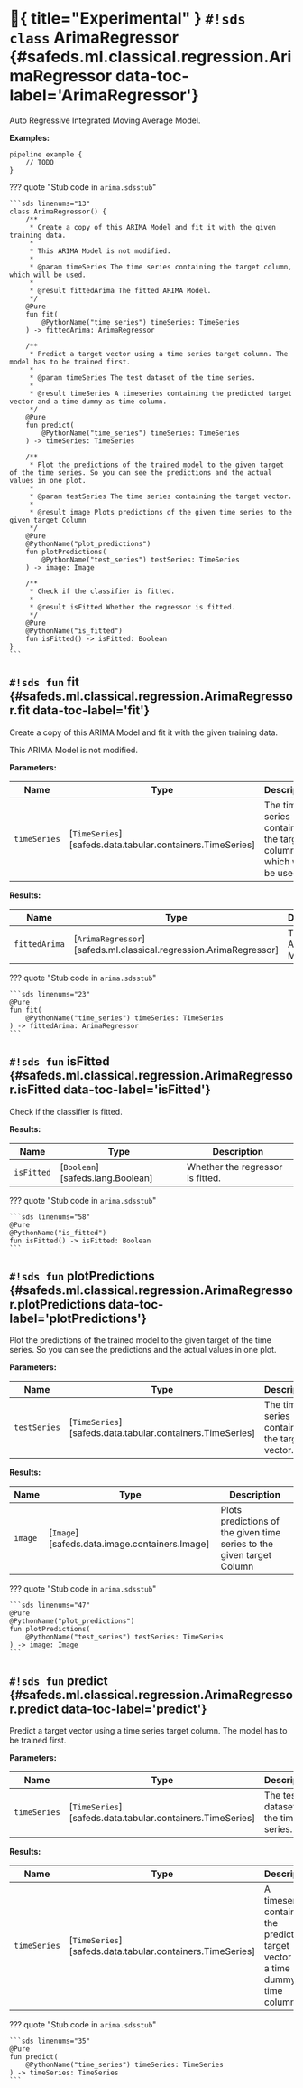 # :test_tube:{ title="Experimental" } `#!sds class` ArimaRegressor {#safeds.ml.classical.regression.ArimaRegressor data-toc-label='ArimaRegressor'}

Auto Regressive Integrated Moving Average Model.

**Examples:**

```sds
pipeline example {
    // TODO
}
```

??? quote "Stub code in `arima.sdsstub`"

    ```sds linenums="13"
    class ArimaRegressor() {
        /**
         * Create a copy of this ARIMA Model and fit it with the given training data.
         *
         * This ARIMA Model is not modified.
         *
         * @param timeSeries The time series containing the target column, which will be used.
         *
         * @result fittedArima The fitted ARIMA Model.
         */
        @Pure
        fun fit(
            @PythonName("time_series") timeSeries: TimeSeries
        ) -> fittedArima: ArimaRegressor

        /**
         * Predict a target vector using a time series target column. The model has to be trained first.
         *
         * @param timeSeries The test dataset of the time series.
         *
         * @result timeSeries A timeseries containing the predicted target vector and a time dummy as time column.
         */
        @Pure
        fun predict(
            @PythonName("time_series") timeSeries: TimeSeries
        ) -> timeSeries: TimeSeries

        /**
         * Plot the predictions of the trained model to the given target of the time series. So you can see the predictions and the actual values in one plot.
         *
         * @param testSeries The time series containing the target vector.
         *
         * @result image Plots predictions of the given time series to the given target Column
         */
        @Pure
        @PythonName("plot_predictions")
        fun plotPredictions(
            @PythonName("test_series") testSeries: TimeSeries
        ) -> image: Image

        /**
         * Check if the classifier is fitted.
         *
         * @result isFitted Whether the regressor is fitted.
         */
        @Pure
        @PythonName("is_fitted")
        fun isFitted() -> isFitted: Boolean
    }
    ```

## `#!sds fun` fit {#safeds.ml.classical.regression.ArimaRegressor.fit data-toc-label='fit'}

Create a copy of this ARIMA Model and fit it with the given training data.

This ARIMA Model is not modified.

**Parameters:**

| Name | Type | Description | Default |
|------|------|-------------|---------|
| `timeSeries` | [`TimeSeries`][safeds.data.tabular.containers.TimeSeries] | The time series containing the target column, which will be used. | - |

**Results:**

| Name | Type | Description |
|------|------|-------------|
| `fittedArima` | [`ArimaRegressor`][safeds.ml.classical.regression.ArimaRegressor] | The fitted ARIMA Model. |

??? quote "Stub code in `arima.sdsstub`"

    ```sds linenums="23"
    @Pure
    fun fit(
        @PythonName("time_series") timeSeries: TimeSeries
    ) -> fittedArima: ArimaRegressor
    ```

## `#!sds fun` isFitted {#safeds.ml.classical.regression.ArimaRegressor.isFitted data-toc-label='isFitted'}

Check if the classifier is fitted.

**Results:**

| Name | Type | Description |
|------|------|-------------|
| `isFitted` | [`Boolean`][safeds.lang.Boolean] | Whether the regressor is fitted. |

??? quote "Stub code in `arima.sdsstub`"

    ```sds linenums="58"
    @Pure
    @PythonName("is_fitted")
    fun isFitted() -> isFitted: Boolean
    ```

## `#!sds fun` plotPredictions {#safeds.ml.classical.regression.ArimaRegressor.plotPredictions data-toc-label='plotPredictions'}

Plot the predictions of the trained model to the given target of the time series. So you can see the predictions and the actual values in one plot.

**Parameters:**

| Name | Type | Description | Default |
|------|------|-------------|---------|
| `testSeries` | [`TimeSeries`][safeds.data.tabular.containers.TimeSeries] | The time series containing the target vector. | - |

**Results:**

| Name | Type | Description |
|------|------|-------------|
| `image` | [`Image`][safeds.data.image.containers.Image] | Plots predictions of the given time series to the given target Column |

??? quote "Stub code in `arima.sdsstub`"

    ```sds linenums="47"
    @Pure
    @PythonName("plot_predictions")
    fun plotPredictions(
        @PythonName("test_series") testSeries: TimeSeries
    ) -> image: Image
    ```

## `#!sds fun` predict {#safeds.ml.classical.regression.ArimaRegressor.predict data-toc-label='predict'}

Predict a target vector using a time series target column. The model has to be trained first.

**Parameters:**

| Name | Type | Description | Default |
|------|------|-------------|---------|
| `timeSeries` | [`TimeSeries`][safeds.data.tabular.containers.TimeSeries] | The test dataset of the time series. | - |

**Results:**

| Name | Type | Description |
|------|------|-------------|
| `timeSeries` | [`TimeSeries`][safeds.data.tabular.containers.TimeSeries] | A timeseries containing the predicted target vector and a time dummy as time column. |

??? quote "Stub code in `arima.sdsstub`"

    ```sds linenums="35"
    @Pure
    fun predict(
        @PythonName("time_series") timeSeries: TimeSeries
    ) -> timeSeries: TimeSeries
    ```
